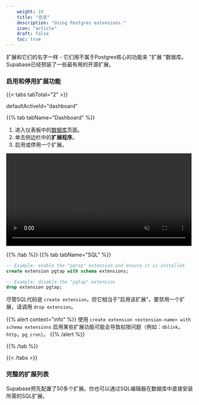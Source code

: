 ```yaml
---
    weight: 10
    title: "总览"
    description: "Using Postgres extensions."
    icon: "article"
    draft: false
    toc: true
---
```


扩展和它们的名字一样 - 它们用不属于Postgres核心的功能来 "扩展 "数据库。
Supabase已经预装了一些最有用的开源扩展。

### 启用和停用扩展功能

{{< tabs tabTotal="2" >}}

  
  
  
  defaultActiveId="dashboard"
>
{{% tab tabName="Dashboard" %}}



1. 进入仪表板中的[数据库](https://app.supabase.com/project/_/database/tables)页面。
2. 单击侧边栏中的**扩展程序**。
3. 启用或停用一个扩展。

<video width="99%" muted playsInline controls={true}>
  <source src="/docs/videos/toggle-extensions.mp4" type="video/mp4" muted playsInline />
</video>



{{% /tab %}}
{{% tab tabName="SQL" %}}



```sql
-- Example: enable the "pgtap" extension and ensure it is installed
create extension pgtap with schema extensions;

-- Example: disable the "pgtap" extension
drop extension pgtap;
```

尽管SQL代码是 `create extension`，但它相当于"启用该扩展"。要禁用一个扩展，请调用 `drop extension`。

{{% alert context="info" %}}
使用 `create extension <extension-name> with schema extensions` 启用某些扩展功能可能会导致权限问题（例如：`dblink`，`http`，`pg_cron`）。
{{% /alert %}}



{{% /tab %}}

{{< /tabs >}}

### 完整的扩展列表

Supabase预先配置了50多个扩展。你也可以通过SQL编辑器在数据库中直接安装所需的SQL扩展。

<Extensions />


